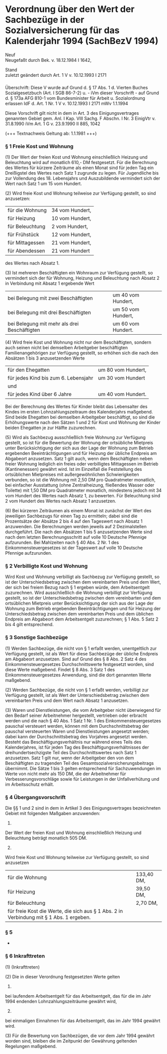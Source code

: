 Verordnung über den Wert der Sachbezüge in der Sozialversicherung für das Kalenderjahr 1994 (SachBezV 1994)
===========================================================================================================

Neuf  
Neugefaßt durch Bek. v. 18.12.1984 I 1642,

Stand  
zuletzt geändert durch Art. 1 V v. 10.12.1993 I 2171

### 

Überschrift: Diese V wurde auf Grund d. § 17 Abs. 1 d. Vierten Buches Sozialgesetzbuch (Art. I SGB 86-7-2) u. - iVm dieser Vorschrift - auf Grund d. § 173a AFG 810-1 vom Bundesminister für Arbeit u. Sozialordnung erlassen
IdF d. Art. 1 Nr. 1 V v. 10.12.1993 I 2171 mWv 1.1.1994

Diese Vorschrift gilt nicht in dem in Art. 3 des Einigungsvertrages genannten Gebiet gem. Anl. I Kap. VIII Sachg. F Abschn. I Nr. 3 EinigVtr v. 31.8.1990 iVm Art. 1 G v. 23.9.1990 II 885, 1042

(+++ Textnachweis Geltung ab: 1.1.1981 +++)

### § 1 Freie Kost und Wohnung

(1) Der Wert der freien Kost und Wohnung einschließlich Heizung und Beleuchtung wird auf monatlich 610,- DM festgesetzt. Für die Berechnung des Wertes für kürzere Zeiträume als einen Monat sind für jeden Tag ein Dreißigstel des Wertes nach Satz 1 zugrunde zu legen. Für Jugendliche bis zur Vollendung des 18. Lebensjahrs und Auszubildende vermindert sich der Wert nach Satz 1 um 15 vom Hundert.

(2) Wird freie Kost und Wohnung teilweise zur Verfügung gestellt, so sind anzusetzen:

|                 |                 |
|-----------------|-----------------|
| für die Wohnung | 34 vom Hundert, |
| für Heizung     | 10 vom Hundert, |
| für Beleuchtung | 2 vom Hundert,  |
| für Frühstück   | 12 vom Hundert, |
| für Mittagessen | 21 vom Hundert, |
| für Abendessen  | 21 vom Hundert  |

des Wertes nach Absatz 1.

(3) Ist mehreren Beschäftigten ein Wohnraum zur Verfügung gestellt, so vermindert sich der für Wohnung, Heizung und Beleuchtung nach Absatz 2 in Verbindung mit Absatz 1 ergebende Wert

|                                              |                    |
|----------------------------------------------|--------------------|
| bei Belegung mit zwei Beschäftigten          | um 40 vom Hundert, |
| bei Belegung mit drei Beschäftigten          | um 50 vom Hundert, |
| bei Belegung mit mehr als drei Beschäftigten | um 60 vom Hundert. |

(4) Wird freie Kost und Wohnung nicht nur dem Beschäftigten, sondern auch seinen nicht bei demselben Arbeitgeber beschäftigten Familienangehörigen zur Verfügung gestellt, so erhöhen sich die nach den Absätzen 1 bis 3 anzusetzenden Werte

|                                      |                    |
|--------------------------------------|--------------------|
| für den Ehegatten                    | um 80 vom Hundert, |
| für jedes Kind bis zum 6. Lebensjahr | um 30 vom Hundert  |
| und                                  |                    |
| für jedes Kind über 6 Jahre          | um 40 vom Hundert. |

Bei der Berechnung des Wertes für Kinder bleibt das Lebensalter des Kindes im ersten Lohnzahlungszeitraum des Kalenderjahrs maßgebend. Sind beide Ehegatten bei demselben Arbeitgeber beschäftigt, so sind die Erhöhungswerte nach den Sätzen 1 und 2 für Kost und Wohnung der Kinder beiden Ehegatten je zur Hälfte zuzurechnen.

(5) Wird als Sachbezug ausschließlich freie Wohnung zur Verfügung gestellt, so ist für die Bewertung der Wohnung der ortsübliche Mietpreis unter Berücksichtigung der sich aus der Lage der Wohnung zum Betrieb ergebenden Beeinträchtigungen und für Heizung der übliche Endpreis am Abgabeort anzusetzen. Satz 1 gilt auch, wenn dem Beschäftigten neben freier Wohnung lediglich ein freies oder verbilligtes Mittagessen im Betrieb (Kantinenessen) gewährt wird. Ist im Einzelfall die Feststellung des ortsüblichen Mietpreises mit außergewöhnlichen Schwierigkeiten verbunden, so ist die Wohnung mit 2,50 DM pro Quadratmeter monatlich, bei einfacher Ausstattung (ohne Zentralheizung, fließendes Wasser oder Toilette) mit 1,50 DM pro Quadratmeter monatlich, mindestens jedoch mit 34 vom Hundert des Wertes nach Absatz 1, zu bewerten. Für Beleuchtung sind 2 vom Hundert des Wertes nach Absatz 1 anzusetzen.

(6) Bei kürzeren Zeiträumen als einem Monat ist zunächst der Wert des jeweiligen Sachbezugs für einen Tag zu ermitteln; dabei sind die Prozentsätze der Absätze 2 bis 4 auf den Tageswert nach Absatz 1 anzuwenden. Die Berechnungen werden jeweils auf 2 Dezimalstellen durchgeführt. Die nach den Absätzen 1 bis 5 anzusetzenden Werte sind nach dem letzten Berechnungsschritt auf volle 10 Deutsche Pfennige aufzurunden. Bei Mahlzeiten nach § 40 Abs. 2 Nr. 1 des Einkommensteuergesetzes ist der Tageswert auf volle 10 Deutsche Pfennige aufzurunden.

### § 2 Verbilligte Kost und Wohnung

Wird Kost und Wohnung verbilligt als Sachbezug zur Verfügung gestellt, so ist der Unterschiedsbetrag zwischen dem vereinbarten Preis und dem Wert, der sich bei freiem Bezug nach § 1 ergeben würde, dem Arbeitsentgelt zuzurechnen. Wird ausschließlich die Wohnung verbilligt zur Verfügung gestellt, so ist der Unterschiedsbetrag zwischen dem vereinbarten und dem ortsüblichen Mietpreis unter Berücksichtigung der sich aus der Lage der Wohnung zum Betrieb ergebenden Beeinträchtigungen und für Heizung der Unterschiedsbetrag zwischen dem vereinbarten Preis und dem üblichen Endpreis am Abgabeort dem Arbeitsentgelt zuzurechnen; § 1 Abs. 5 Satz 2 bis 4 gilt entsprechend.

### § 3 Sonstige Sachbezüge

(1) Werden Sachbezüge, die nicht von § 1 erfaßt werden, unentgeltlich zur Verfügung gestellt, ist als Wert für diese Sachbezüge der übliche Endpreis am Abgabeort anzusetzen. Sind auf Grund des § 8 Abs. 2 Satz 4 des Einkommensteuergesetzes Durchschnittswerte festgesetzt worden, sind diese Werte maßgebend. Findet § 8 Abs. 3 Satz 1 des Einkommensteuergesetzes Anwendung, sind die dort genannten Werte maßgebend.

(2) Werden Sachbezüge, die nicht von § 1 erfaßt werden, verbilligt zur Verfügung gestellt, ist als Wert der Unterschiedsbetrag zwischen dem vereinbarten Preis und dem Wert nach Absatz 1 anzusetzen.

(3) Waren und Dienstleistungen, die vom Arbeitgeber nicht überwiegend für den Bedarf seiner Arbeitnehmer hergestellt, vertrieben oder erbracht werden und die nach § 40 Abs. 1 Satz 1 Nr. 1 des Einkommensteuergesetzes pauschal versteuert werden, können mit dem Durchschnittsbetrag der pauschal versteuerten Waren und Dienstleistungen angesetzt werden; dabei kann der Durchschnittsbetrag des Vorjahres angesetzt werden. Besteht das Beschäftigungsverhältnis nur während eines Teils des Kalenderjahres, ist für jeden Tag des Beschäftigungsverhältnisses der dreihundertsechzigste Teil des Durchschnittswertes nach Satz 1 anzusetzen. Satz 1 gilt nur, wenn der Arbeitgeber den von dem Beschäftigten zu tragenden Teil des Gesamtsozialversicherungsbeitrags übernimmt. Die Sätze 1 bis 3 gelten entsprechend für Sachzuwendungen im Werte von nicht mehr als 150 DM, die der Arbeitnehmer für Verbesserungsvorschläge sowie für Leistungen in der Unfallverhütung und im Arbeitsschutz erhält.

### § 4 Übergangsvorschrift

Die §§ 1 und 2 sind in dem in Artikel 3 des Einigungsvertrages bezeichneten Gebiet mit folgenden Maßgaben anzuwenden:

1.  
Der Wert der freien Kost und Wohnung einschließlich Heizung und Beleuchtung beträgt monatlich 505 DM.

2.  
Wird freie Kost und Wohnung teilweise zur Verfügung gestellt, so sind anzusetzen

|                                                                                         |            |
|-----------------------------------------------------------------------------------------|------------|
| für die Wohnung                                                                         | 133,40 DM, |
| für Heizung                                                                             | 39,50 DM,  |
| für Beleuchtung                                                                         | 2,70 DM,   |
| für freie Kost die Werte, die sich aus § 1 Abs. 2 in Verbindung mit § 1 Abs. 1 ergeben. |            |

### § 5

-

### § 6 Inkrafttreten

(1) (Inkrafttreten)

(2) Die in dieser Verordnung festgesetzten Werte gelten

1.  
bei laufendem Arbeitsentgelt für das Arbeitsentgelt, das für die im Jahr 1994 endenden Lohnzahlungszeiträume gewährt wird,

2.  
bei einmaligen Einnahmen für das Arbeitsentgelt, das im Jahr 1994 gewährt wird.

(3) Für die Bewertung von Sachbezügen, die vor dem Jahr 1994 gewährt worden sind, bleiben die im Zeitpunkt der Gewährung geltenden Regelungen maßgebend.
